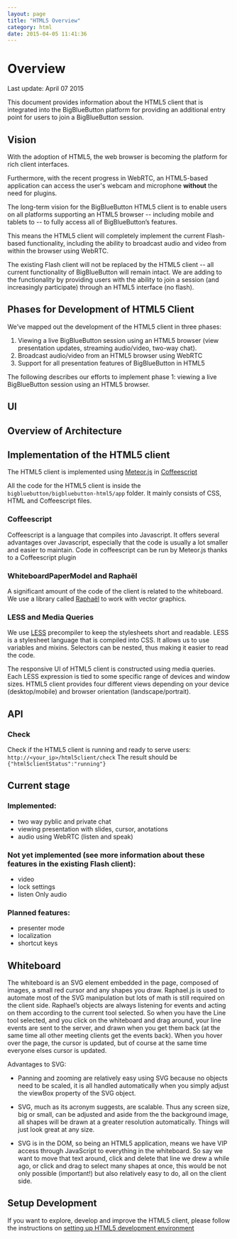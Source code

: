 ```yaml
---
layout: page
title: "HTML5 Overview"
category: html
date: 2015-04-05 11:41:36
---
```



# Overview

Last update: April 07 2015



This document provides information about the HTML5 client that is integrated into the BigBlueButton platform for providing an additional entry point for users to join a BigBlueButton session.

## Vision
With the adoption of HTML5, the web browser is becoming the platform for rich client interfaces.

Furthermore, with the recent progress in WebRTC, an HTML5-based application can access the user's webcam and microphone **without** the need for plugins.

The long-term vision for the BigBlueButton HTML5 client is to enable users on all platforms supporting an HTML5 browser -- including mobile and tablets to -- to fully access all of BigBlueButton’s features.

This means the HTML5 client will completely implement the current Flash-based functionality, including the ability to broadcast audio and video from within the browser using WebRTC.

The existing Flash client will not be replaced by the HTML5 client -- all current functionality of BigBlueButton will remain intact.  We are adding to the functionality by providing users with the ability to join a session (and increasingly participate) through an HTML5 interface (no flash).

## Phases for Development of HTML5 Client

We’ve mapped out the development of the HTML5 client in three phases:

  1. Viewing a live BigBlueButton session using an HTML5 browser (view presentation updates, streaming audio/video, two-way chat).
  1. Broadcast audio/video from an HTML5 browser using WebRTC
  1. Support for all presentation features of BigBlueButton in HTML5

The following describes our efforts to implement phase 1: viewing a live BigBlueButton session using an HTML5 browser.

## UI


## Overview of Architecture


## Implementation of the HTML5 client
The HTML5 client is implemented using [Meteor.js](http://meteor.com) in [Coffeescript](http://coffeescript.org/)

All the code for the HTML5 client is inside the `bigbluebutton/bigbluebutton-html5/app` folder. It mainly consists of CSS, HTML and Coffeescript files.

### Coffeescript
Coffeescript is a language that compiles into Javascript. It offers several advantages over Javascript, especially that the code is usually a lot smaller and easier to maintain. Code in coffeescript can be run by Meteor.js thanks to a Coffeescript plugin

### WhiteboardPaperModel and Raphaël

A significant amount of the code of the client is related to the whiteboard. We use a library called [Raphaël](http://raphaeljs.com/) to work with vector graphics.

### LESS and Media Queries

We use [LESS](http://lesscss.org/) precompiler to keep the stylesheets short and readable. LESS is a stylesheet language that is compiled into CSS. It allows us to use variables and mixins. Selectors can be nested, thus making it easier to read the code.

The responsive UI of HTML5 client is constructed using media queries. Each LESS expression is tied to some specific range of devices and window sizes. HTML5 client provides four different views depending on your device (desktop/mobile) and browser orientation (landscape/portrait).

## API

### Check
Check if the HTML5 client is running and ready to serve users:
```http://<your_ip>/html5client/check```
The result should be ```{"html5clientStatus":"running"}```


## Current stage
### Implemented:
  * two way pyblic and private chat
  * viewing presentation with slides, cursor, anotations
  * audio using WebRTC (listen and speak)

### Not yet implemented (see more information about these features in the existing Flash client):
  * video
  * lock settings
  * listen Only audio

### Planned features:
  * presenter mode
  * localization
  * shortcut keys


## Whiteboard

The whiteboard is an SVG element embedded in the page, composed of images, a small red cursor and any shapes you draw. Raphael.js is used to automate most of the SVG manipulation but lots of math is still required on the client side. Raphael’s objects are always listening for events and acting on them according to the current tool selected. So when you have the Line tool selected, and you click on the whiteboard and drag around, your line events are sent to the server, and drawn when you get them back (at the same time all other meeting clients get the events back). When you hover over the page, the cursor is updated, but of course at the same time everyone elses cursor is updated.


Advantages to SVG:

  * Panning and zooming are relatively easy using SVG because no objects need to be scaled, it is all handled automatically when you simply adjust the viewBox property of the SVG object.

  * SVG, much as its acronym suggests, are scalable. Thus any screen size, big or small, can be adjusted and aside from the the background image, all shapes will be drawn at a greater resolution automatically. Things will just look great at any size.

  * SVG is in the DOM, so being an HTML5 application, means we have VIP access through JavaScript to everything in the whiteboard. So say we want to move that text around, click and delete that line we drew a while ago, or click and drag to select many shapes at once, this would be not only possible (important!) but also relatively easy to do, all on the client side.


## Setup Development

If you want to explore, develop and improve the HTML5 client, please follow the instructions on [setting up HTML5 development environment](/html/html5-dev.html)
